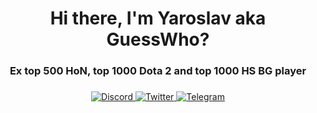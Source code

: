 <div id="header" align="center">
	<h1>Hi there, I'm Yaroslav aka GuessWho? </h1> 
	<h3>Ex top 500 HoN, top 1000 Dota 2 and top 1000 HS BG player <h3>
  <h3>
</div>
<div id="socials" align="center">
	<a href="https://discordapp.com/users/372343842072035328/">
		<img src="https://badgen.net/badge/icon/discord?icon=discord&label" alt="Discord"/>
	</a>
	<a href="https://twitter.com/_on_start_">
		<img src="https://img.shields.io/badge/Twitter-blue?style=for-the-badge&logo=twitter&logoColor=white" alt="Twitter"/>
	</a>
	<a href="https://t.me/h1deme">
		<img src="https://img.shields.io/badge/Telegram-blue?style=for-the-badge&logo=telegram&logoColor=white" alt="Telegram"/>
	</a>
</div>
